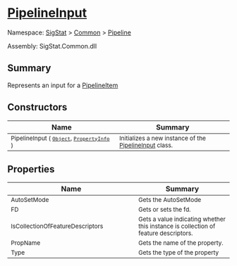 # [PipelineInput](./PipelineInput.md)

Namespace: [SigStat]() > [Common](./../README.md) > [Pipeline](./README.md)

Assembly: SigStat.Common.dll

## Summary
Represents an input for a [PipelineItem](https://github.com/hargitomi97/sigstat/blob/master/docs/md/.md)

## Constructors

| Name<img width=400> | Summary<img width=400> | 
| --- | --- | 
| <sub>PipelineInput ( [`Object`](https://docs.microsoft.com/en-us/dotnet/api/System.Object), [`PropertyInfo`](https://docs.microsoft.com/en-us/dotnet/api/System.Reflection.PropertyInfo) )</sub>| <sub>Initializes a new instance of the [PipelineInput](https://github.com/hargitomi97/sigstat/blob/master/docs/md/SigStat/Common/Pipeline/PipelineInput.md) class.</sub>| <br>


## Properties

| Name<img width=400> | Summary<img width=400> | 
| --- | --- | 
| <sub>AutoSetMode</sub>| <sub>Gets the AutoSetMode</sub>| <br>
| <sub>FD</sub>| <sub>Gets or sets the fd.</sub>| <br>
| <sub>IsCollectionOfFeatureDescriptors</sub>| <sub>Gets a value indicating whether this instance is collection of feature descriptors.</sub>| <br>
| <sub>PropName</sub>| <sub>Gets the name of the property.</sub>| <br>
| <sub>Type</sub>| <sub>Gets the type of the property</sub>| <br>


